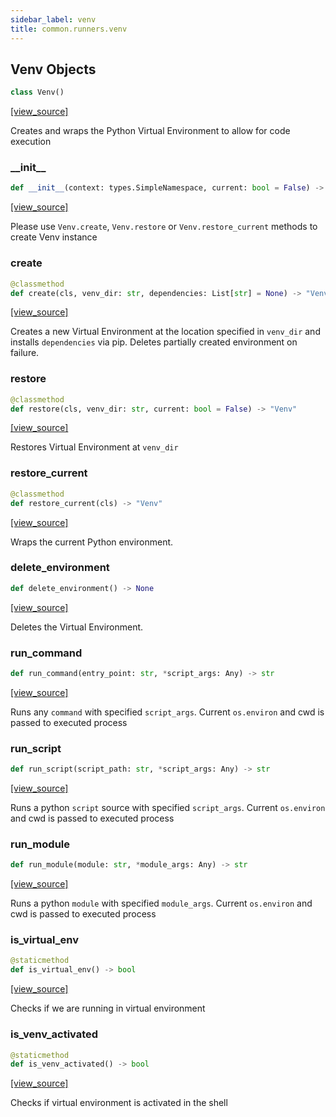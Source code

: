 ```yaml
---
sidebar_label: venv
title: common.runners.venv
---
```


## Venv Objects

```python
class Venv()
```

[[view_source]](https://github.com/dlt-hub/dlt/blob/f0690715274590fc4cacf1165e3661aaa7af1c15/dlt/common/runners/venv.py#L23)

Creates and wraps the Python Virtual Environment to allow for code execution

### \_\_init\_\_

```python
def __init__(context: types.SimpleNamespace, current: bool = False) -> None
```

[[view_source]](https://github.com/dlt-hub/dlt/blob/f0690715274590fc4cacf1165e3661aaa7af1c15/dlt/common/runners/venv.py#L28)

Please use `Venv.create`, `Venv.restore` or `Venv.restore_current` methods to create Venv instance

### create

```python
@classmethod
def create(cls, venv_dir: str, dependencies: List[str] = None) -> "Venv"
```

[[view_source]](https://github.com/dlt-hub/dlt/blob/f0690715274590fc4cacf1165e3661aaa7af1c15/dlt/common/runners/venv.py#L34)

Creates a new Virtual Environment at the location specified in `venv_dir` and installs `dependencies` via pip. Deletes partially created environment on failure.

### restore

```python
@classmethod
def restore(cls, venv_dir: str, current: bool = False) -> "Venv"
```

[[view_source]](https://github.com/dlt-hub/dlt/blob/f0690715274590fc4cacf1165e3661aaa7af1c15/dlt/common/runners/venv.py#L48)

Restores Virtual Environment at `venv_dir`

### restore\_current

```python
@classmethod
def restore_current(cls) -> "Venv"
```

[[view_source]](https://github.com/dlt-hub/dlt/blob/f0690715274590fc4cacf1165e3661aaa7af1c15/dlt/common/runners/venv.py#L59)

Wraps the current Python environment.

### delete\_environment

```python
def delete_environment() -> None
```

[[view_source]](https://github.com/dlt-hub/dlt/blob/f0690715274590fc4cacf1165e3661aaa7af1c15/dlt/common/runners/venv.py#L81)

Deletes the Virtual Environment.

### run\_command

```python
def run_command(entry_point: str, *script_args: Any) -> str
```

[[view_source]](https://github.com/dlt-hub/dlt/blob/f0690715274590fc4cacf1165e3661aaa7af1c15/dlt/common/runners/venv.py#L96)

Runs any `command` with specified `script_args`. Current `os.environ` and cwd is passed to executed process

### run\_script

```python
def run_script(script_path: str, *script_args: Any) -> str
```

[[view_source]](https://github.com/dlt-hub/dlt/blob/f0690715274590fc4cacf1165e3661aaa7af1c15/dlt/common/runners/venv.py#L103)

Runs a python `script` source with specified `script_args`. Current `os.environ` and cwd is passed to executed process

### run\_module

```python
def run_module(module: str, *module_args: Any) -> str
```

[[view_source]](https://github.com/dlt-hub/dlt/blob/f0690715274590fc4cacf1165e3661aaa7af1c15/dlt/common/runners/venv.py#L115)

Runs a python `module` with specified `module_args`. Current `os.environ` and cwd is passed to executed process

### is\_virtual\_env

```python
@staticmethod
def is_virtual_env() -> bool
```

[[view_source]](https://github.com/dlt-hub/dlt/blob/f0690715274590fc4cacf1165e3661aaa7af1c15/dlt/common/runners/venv.py#L142)

Checks if we are running in virtual environment

### is\_venv\_activated

```python
@staticmethod
def is_venv_activated() -> bool
```

[[view_source]](https://github.com/dlt-hub/dlt/blob/f0690715274590fc4cacf1165e3661aaa7af1c15/dlt/common/runners/venv.py#L147)

Checks if virtual environment is activated in the shell

